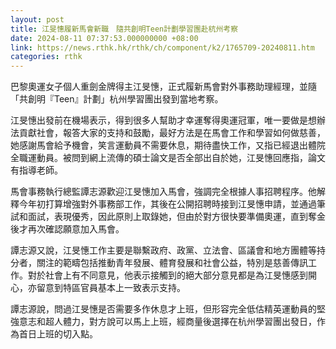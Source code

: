 ```yaml
---
layout: post
title: 江旻憓履新馬會新職　隨共創明Teen計劃學習團赴杭州考察
date: 2024-08-11 07:37:53.000000000 +08:00
link: https://news.rthk.hk/rthk/ch/component/k2/1765709-20240811.htm
categories: rthk
---
```


巴黎奧運女子個人重劍金牌得主江旻憓，正式履新馬會對外事務助理經理，並隨「共創明『Teen』計劃」杭州學習團出發到當地考察。

江旻憓出發前在機場表示，得到很多人幫助才幸運奪得奧運冠軍，唯一要做是想辦法貢獻社會，報答大家的支持和鼓勵，最好方法是在馬會工作和學習如何做慈善，她感謝馬會給予機會，笑言運動員不需要休息，期待盡快工作，又指已經退出體院全職運動員。被問到網上流傳的碩士論文是否全部出自於她，江旻憓回應指，論文有指導老師。

馬會事務執行總監譚志源歡迎江旻憓加入馬會，強調完全根據人事招聘程序。他解釋今年初打算增強對外事務部工作，其後在公開招聘時接到江旻憓申請，並通過筆試和面試，表現優秀，因此原則上取錄她，但由於對方很快要準備奧運，直到奪金後才再次確認願意加入馬會。

譚志源又說，江旻憓工作主要是聯繫政府、政黨、立法會、區議會和地方團體等持分者，關注的範疇包括推動青年發展、體育發展和社會公益，特別是慈善傳訊工作。對於社會上有不同意見，他表示接觸到的絕大部分意見都是為江旻憓感到開心，亦留意到特區官員基本上一致表示支持。

譚志源說，問過江旻憓是否需要多作休息才上班，但形容完全低估精英運動員的堅強意志和超人體力，對方說可以馬上上班，經商量後選擇在杭州學習團出發日，作為首日上班的切入點。
